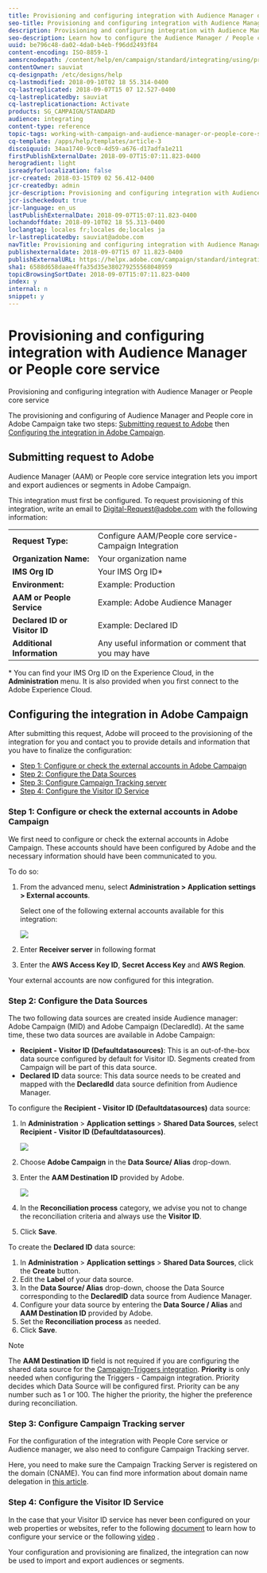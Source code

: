 ```yaml
---
title: Provisioning and configuring integration with Audience Manager or People core service
seo-title: Provisioning and configuring integration with Audience Manager or People core service
description: Provisioning and configuring integration with Audience Manager or People core service
seo-description: Learn how to configure the Audience Manager / People core service integration to start sharing audiences or segments with the different Adobe Experience Cloud solutions. 
uuid: be796c48-da02-4da0-b4eb-f96dd2493f84
content-encoding: ISO-8859-1
aemsrcnodepath: /content/help/en/campaign/standard/integrating/using/provisioning-and-configuring-integration-with-audience-manager-or-people-core-service
contentOwner: sauviat
cq-designpath: /etc/designs/help
cq-lastmodified: 2018-09-10T02 18 55.314-0400
cq-lastreplicated: 2018-09-07T15 07 12.527-0400
cq-lastreplicatedby: sauviat
cq-lastreplicationaction: Activate
products: SG_CAMPAIGN/STANDARD
audience: integrating
content-type: reference
topic-tags: working-with-campaign-and-audience-manager-or-people-core-service
cq-template: /apps/help/templates/article-3
discoiquuid: 34aa1740-9cc0-4d59-a676-d17adfa1e211
firstPublishExternalDate: 2018-09-07T15:07:11.823-0400
herogradient: light
isreadyforlocalization: false
jcr-created: 2018-03-15T09 02 56.412-0400
jcr-createdby: admin
jcr-description: Provisioning and configuring integration with Audience Manager or People core service
jcr-ischeckedout: true
jcr-language: en_us
lastPublishExternalDate: 2018-09-07T15:07:11.823-0400
lochandoffdate: 2018-09-10T02 18 55.313-0400
loclangtag: locales fr;locales de;locales ja
lr-lastreplicatedby: sauviat@adobe.com
navTitle: Provisioning and configuring integration with Audience Manager or People core service
publishexternaldate: 2018-09-07T15 07 11.823-0400
publishExternalURL: https://helpx.adobe.com/campaign/standard/integrating/using/provisioning-and-configuring-integration-with-audience-manager-or-people-core-service.html
sha1: 6588d658daae4ffa35d35e380279255568048959
topicBrowsingSortDate: 2018-09-07T15:07:11.823-0400
index: y
internal: n
snippet: y
---
```


# Provisioning and configuring integration with Audience Manager or People core service

Provisioning and configuring integration with Audience Manager or People core service

The provisioning and configuring of Audience Manager and People core in Adobe Campaign take two steps: [Submitting request to Adobe](../../integrating/using/provisioning-and-configuring-integration-with-audience-manager-or-people-core-service.md#submitting-request-to-adobe) then [Configuring the integration in Adobe Campaign](../../integrating/using/provisioning-and-configuring-integration-with-audience-manager-or-people-core-service.md#configuring-the-integration-in-adobe-campaign).

## Submitting request to Adobe

Audience Manager (AAM) or People core service integration lets you import and export audiences or segments in Adobe Campaign.

This integration must first be configured. To request provisioning of this integration, write an email to [Digital-Request@adobe.com](mailto:Digital-Request@adobe.com) with the following information:

<table> 
 <tbody> 
  <tr> 
   <td> <strong>Request Type:</strong><br /> </td> 
   <td> Configure AAM/People core service-Campaign Integration </td> 
  </tr> 
  <tr> 
   <td> <strong>Organization Name:</strong><br /> </td> 
   <td> Your organization name </td> 
  </tr> 
  <tr> 
   <td> <strong>IMS Org ID</strong><br /> </td> 
   <td> Your IMS Org ID* </td> 
  </tr> 
  <tr> 
   <td> <strong>Environment:</strong><br /> </td> 
   <td> Example: Production </td> 
  </tr> 
  <tr> 
   <td> <strong>AAM or People Service</strong><br /> </td> 
   <td> Example: Adobe Audience Manager </td> 
  </tr> 
  <tr> 
   <td> <strong>Declared ID or Visitor ID</strong><br /> </td> 
   <td> Example: Declared ID </td> 
  </tr> 
  <tr> 
   <td> <strong>Additional Information</strong><br /> </td> 
   <td> Any useful information or comment that you may have </td> 
  </tr> 
 </tbody> 
</table>

&#42; You can find your IMS Org ID on the Experience Cloud, in the **Administration** menu. It is also provided when you first connect to the Adobe Experience Cloud.

## Configuring the integration in Adobe Campaign

After submitting this request, Adobe will proceed to the provisioning of the integration for you and contact you to provide details and information that you have to finalize the configuration:

* [Step 1: Configure or check the external accounts in Adobe Campaign](../../integrating/using/provisioning-and-configuring-integration-with-audience-manager-or-people-core-service.md#step-1--configure-or-check-the-external-accounts-in-adobe-campaign)
* [Step 2: Configure the Data Sources](../../integrating/using/provisioning-and-configuring-integration-with-audience-manager-or-people-core-service.md#step-2--configure-the-data-sources)
* [Step 3: Configure Campaign Tracking server](../../integrating/using/provisioning-and-configuring-integration-with-audience-manager-or-people-core-service.md#step-3--configure-campaign-tracking-server)
* [Step 4: Configure the Visitor ID Service](../../integrating/using/provisioning-and-configuring-integration-with-audience-manager-or-people-core-service.md#step-4--configure-the-visitor-id-service)

### Step 1: Configure or check the external accounts in Adobe Campaign

We first need to configure or check the external accounts in Adobe Campaign. These accounts should have been configured by Adobe and the necessary information should have been communicated to you.

To do so:

1. From the advanced menu, select **Administration > Application settings > External accounts**.

   Select one of the following external accounts available for this integration: 

   ![](assets/integration_aam_1.png)

1. Enter **Receiver server** in following format 
1. Enter the **AWS Access Key ID**, **Secret Access Key** and **AWS Region**.

Your external accounts are now configured for this integration.

### Step 2: Configure the Data Sources

The two following data sources are created inside Audience manager: Adobe Campaign (MID) and Adobe Campaign (DeclaredId). At the same time, these two data sources are available in Adobe Campaign:

* **Recipient - Visitor ID (Defaultdatasources)**: This is an out-of-the-box data source configured by default for Visitor ID. Segments created from Campaign will be part of this data source.
* **Declared ID** data source: This data source needs to be created and mapped with the **DeclaredId** data source definition from Audience Manager.

To configure the **Recipient - Visitor ID (Defaultdatasources)** data source:

1. In **Administration** > **Application settings** > **Shared Data Sources**, select **Recipient - Visitor ID (Defaultdatasources)**.

   ![](assets/integration_aam_2.png)

1. Choose **Adobe Campaign** in the **Data Source/ Alias** drop-down.
1. Enter the **AAM Destination ID** provided by Adobe.

   ![](assets/integration_aam_3.png)

1. In the **Reconciliation process** category, we advise you not to change the reconciliation criteria and always use the **Visitor ID**.
1. Click **Save**.

To create the **Declared ID** data source:

1. In **Administration** > **Application settings** > **Shared Data Sources**, click the **Create** button.
1. Edit the **Label** of your data source.
1. In the **Data Source/ Alias** drop-down, choose the Data Source corresponding to the **DeclaredID** data source from Audience Manager. 
1. Configure your data source by entering the **Data Source / Alias** and **AAM Destination ID** provided by Adobe.
1. Set the **Reconciliation process** as needed.
1. Click **Save**.

>[!NOTE]
>
>The **AAM Destination ID** field is not required if you are configuring the shared data source for the [Campaign-Triggers integration](../../integrating/using/configuring-triggers-in-experience-cloud.md). **Priority** is only needed when configuring the Triggers - Campaign integration. Priority decides which Data Source will be configured first. Priority can be any number such as 1 or 100. The higher the priority, the higher the preference during reconciliation.

### Step 3: Configure Campaign Tracking server

For the configuration of the integration with People Core service or Audience manager, we also need to configure Campaign Tracking server.

Here, you need to make sure the Campaign Tracking Server is registered on the domain (CNAME). You can find more information about domain name delegation in [this article](https://docs.campaign.adobe.com/doc/AC/en/technicalResources/Technotes/AdobeCampaign_Deliverability_Sub_Domain_Delegation.pdf).

### Step 4: Configure the Visitor ID Service

In the case that your Visitor ID service has never been configured on your web properties or websites, refer to the following [document](https://marketing.adobe.com/resources/help/en_US/mcvid/mcvid-setup-aam-analytics.html) to learn how to configure your service or the following [video](https://helpx.adobe.com/marketing-cloud/how-to/email-marketing.html#step-two) .

Your configuration and provisioning are finalized, the integration can now be used to import and export audiences or segments.
